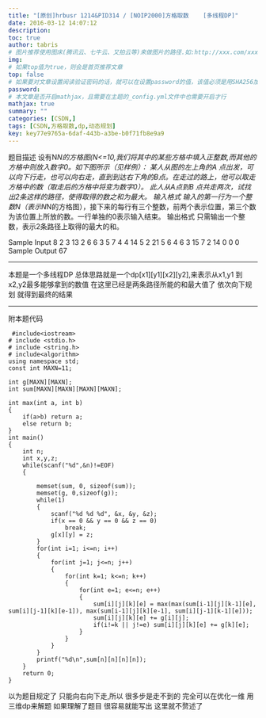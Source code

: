 ```yaml
---
title: "[原创]hrbusr 1214&PID314 / [NOIP2000]方格取数    [多线程DP]"
date: 2016-03-12 14:07:12
description:
toc: true
author: tabris
# 图片推荐使用图床(腾讯云、七牛云、又拍云等)来做图片的路径.如:http://xxx.com/xxx.jpg
img:
# 如果top值为true，则会是首页推荐文章
top: false
# 如果要对文章设置阅读验证密码的话，就可以在设置password的值，该值必须是用SHA256加密后的密码，防止被他人识破
password:
# 本文章是否开启mathjax，且需要在主题的_config.yml文件中也需要开启才行
mathjax: true
summary: ""
categories: [CSDN,]
tags: [CSDN,方格取数,dp,动态规划]
key: key77e9765a-6daf-443b-a3be-b0f71fb8e9a9
---
```


题目描述
设有N*N的方格图(N<=10,我们将其中的某些方格中填入正整数,而其他的方格中则放入数字0。如下图所示（见样例）：
某人从图的左上角的A 点出发，可以向下行走，也可以向右走，直到到达右下角的B点。在走过的路上，他可以取走方格中的数（取走后的方格中将变为数字0）。
此人从A点到B 点共走两次，试找出2条这样的路径，使得取得的数之和为最大。
输入格式
输入的第一行为一个整数N（表示N*N的方格图），接下来的每行有三个整数，前两个表示位置，第三个数为该位置上所放的数。一行单独的0表示输入结束。
输出格式
只需输出一个整数，表示2条路径上取得的最大的和。

Sample Input
8
2 3 13
2 6 6
3 5 7
4 4 14
5 2 21
5 6 4
6 3 15
7 2 14
0 0 0
Sample Output
67

------

本题是一个多线程DP
总体思路就是一个dp[x1][y1][x2][y2],来表示从x1,y1 到x2,y2最多能够拿到的数值 在这里已经是两条路径所能的和最大值了  依次向下规划 就得到最终的结果

-------

附本题代码
```
 #include<iostream>
# include <stdio.h>
# include <string.h>
# include<algorithm>
using namespace std;
const int MAXN=11;

int g[MAXN][MAXN];
int sum[MAXN][MAXN][MAXN][MAXN];

int max(int a, int b)
{
    if(a>b) return a;
    else return b;
}
int main()
{
    int n;
    int x,y,z;
    while(scanf("%d",&n)!=EOF)
    {

        memset(sum, 0, sizeof(sum));
        memset(g, 0,sizeof(g));
        while(1)
        {
            scanf("%d %d %d", &x, &y, &z);
            if(x == 0 && y == 0 && z == 0)
                break;
            g[x][y] = z;
        }
        for(int i=1; i<=n; i++)
        {
            for(int j=1; j<=n; j++)
            {
                for(int k=1; k<=n; k++)
                {
                    for(int e=1; e<=n; e++)
                    {
                        sum[i][j][k][e] = max(max(sum[i-1][j][k-1][e], sum[i][j-1][k][e-1]), max(sum[i-1][j][k][e-1], sum[i][j-1][k-1][e]));
                        sum[i][j][k][e] += g[i][j];
                        if(i!=k || j!=e) sum[i][j][k][e] += g[k][e];
                    }
                }
            }
        }
        printf("%d\n",sum[n][n][n][n]);
    }
    return 0;
}

```

以为题目规定了 只能向右向下走,所以 很多步是走不到的
完全可以在优化一维  用三维dp来解题
如果理解了题目 很容易就能写出
这里就不赘述了